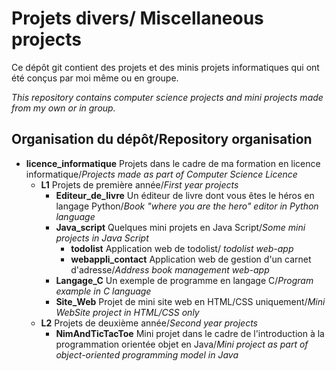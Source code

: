 # Projets divers/ Miscellaneous projects

Ce dépôt git contient des projets et des minis projets informatiques qui ont été conçus par moi même ou en groupe.

*This repository contains computer science projects and mini projects made from my own or in group.*

## Organisation du dépôt/Repository organisation


- **licence_informatique** Projets dans le cadre de ma formation en licence informatique/*Projects made as part of Computer Science Licence*
  - **L1** Projets de première année/*First year projects*
    - **Editeur_de_livre** Un éditeur de livre dont vous êtes le héros en langage Python/*Book "where you are the hero" editor in Python language*
    - **Java_script** Quelques mini projets en Java Script/*Some mini projects in Java Script*
      - **todolist** Application web de todolist/ *todolist web-app*
      - **webappli_contact** Application web de gestion d'un carnet d'adresse/*Address book management web-app*
    - **Langage_C** Un exemple de programme en langage C/*Program example in C language*
    - **Site_Web** Projet de mini site web en HTML/CSS uniquement/*Mini WebSite project in HTML/CSS only*
  - **L2** Projets de deuxième année/*Second year projects*
    - **NimAndTicTacToe** Mini projet dans le cadre de l'introduction à la programmation orientée objet en Java/*Mini project as part of object-oriented programming model in Java*
